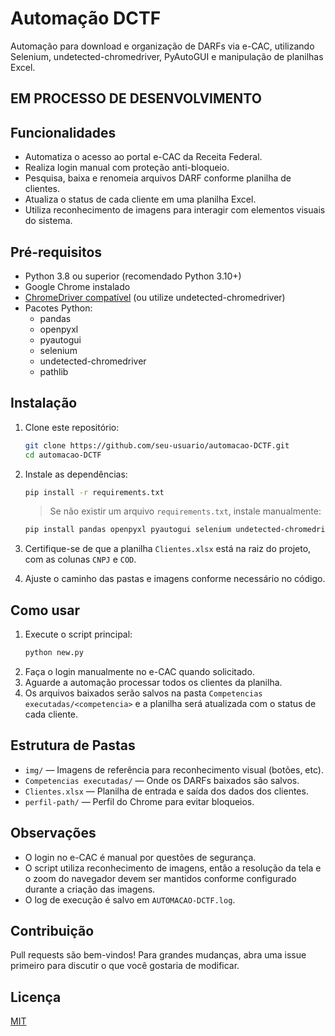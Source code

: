 # Automação DCTF

Automação para download e organização de DARFs via e-CAC, utilizando Selenium, undetected-chromedriver, PyAutoGUI e manipulação de planilhas Excel.

## EM PROCESSO DE DESENVOLVIMENTO

## Funcionalidades

- Automatiza o acesso ao portal e-CAC da Receita Federal.
- Realiza login manual com proteção anti-bloqueio.
- Pesquisa, baixa e renomeia arquivos DARF conforme planilha de clientes.
- Atualiza o status de cada cliente em uma planilha Excel.
- Utiliza reconhecimento de imagens para interagir com elementos visuais do sistema.

## Pré-requisitos

- Python 3.8 ou superior (recomendado Python 3.10+)
- Google Chrome instalado
- [ChromeDriver compatível](https://chromedriver.chromium.org/downloads) (ou utilize undetected-chromedriver)
- Pacotes Python:
  - pandas
  - openpyxl
  - pyautogui
  - selenium
  - undetected-chromedriver
  - pathlib

## Instalação

1. Clone este repositório:
   ```sh
   git clone https://github.com/seu-usuario/automacao-DCTF.git
   cd automacao-DCTF
   ```

2. Instale as dependências:
   ```sh
   pip install -r requirements.txt
   ```
   > Se não existir um arquivo `requirements.txt`, instale manualmente:
   ```sh
   pip install pandas openpyxl pyautogui selenium undetected-chromedriver
   ```

3. Certifique-se de que a planilha `Clientes.xlsx` está na raiz do projeto, com as colunas `CNPJ` e `COD`.

4. Ajuste o caminho das pastas e imagens conforme necessário no código.

## Como usar

1. Execute o script principal:
   ```sh
   python new.py
   ```
2. Faça o login manualmente no e-CAC quando solicitado.
3. Aguarde a automação processar todos os clientes da planilha.
4. Os arquivos baixados serão salvos na pasta `Competencias executadas/<competencia>` e a planilha será atualizada com o status de cada cliente.

## Estrutura de Pastas

- `img/` — Imagens de referência para reconhecimento visual (botões, etc).
- `Competencias executadas/` — Onde os DARFs baixados são salvos.
- `Clientes.xlsx` — Planilha de entrada e saída dos dados dos clientes.
- `perfil-path/` — Perfil do Chrome para evitar bloqueios.

## Observações

- O login no e-CAC é manual por questões de segurança.
- O script utiliza reconhecimento de imagens, então a resolução da tela e o zoom do navegador devem ser mantidos conforme configurado durante a criação das imagens.
- O log de execução é salvo em `AUTOMACAO-DCTF.log`.

## Contribuição

Pull requests são bem-vindos! Para grandes mudanças, abra uma issue primeiro para discutir o que você gostaria de modificar.

## Licença

[MIT](LICENSE) 